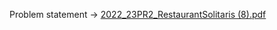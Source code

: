 Problem statement -> [2022_23PR2_RestaurantSolitaris (8).pdf](https://github.com/jogil17/restaurant-problem/files/14488409/2022_23PR2_RestaurantSolitaris.8.pdf)

